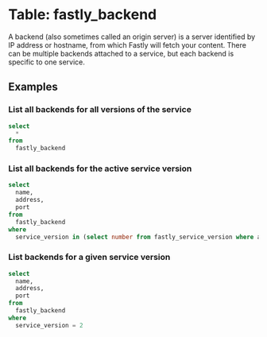 # Table: fastly_backend

A backend (also sometimes called an origin server) is a server identified by IP address or hostname, from which Fastly will fetch your content. There can be multiple backends attached to a service, but each backend is specific to one service.

## Examples

### List all backends for all versions of the service

```sql
select
  *
from
  fastly_backend
```

### List all backends for the active service version

```sql
select
  name,
  address,
  port
from
  fastly_backend
where
  service_version in (select number from fastly_service_version where active)
```

### List backends for a given service version

```sql
select
  name,
  address,
  port
from
  fastly_backend
where
  service_version = 2
```
